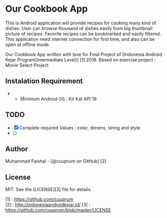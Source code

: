 Our Cookbook App
================

This is Android application will provide recipes for cooking many kind of dishes.
User can browse thousand of dishes easily from big thumbnail picture of recipes. 
Favorite recipes can be bookmarked and easily filtered.
This application need internet connection for first time, and also can be open at offline mode.

Our Cookbook App written with love for Final Project of [Indonesia Android Kejar Program(Intermediate Level)] [1] 2018.
Based on exercise project : Movie Select Project


Instalation Requirement
-----------------------
 * - Minimum Android OS : Kit Kat API 19
 

TODO
----
 * [x] Complete required Values : color, dimens, string and style
 * [ ] 

Author
------
Muhammad Faishal - [@cuuprum on GitHub] [2]

License
-------
MIT. See the [LICENSE][3] file for details.

[1] : https://github.com/cuuprum	
[2] : http://indonesiaandroidkejar.id/
[3] : https://github.com/cuuprum/blob/master/LICENSE

 